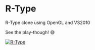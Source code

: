 # R-Type

R-Type clone using OpenGL and VS2010

See the play-though! :smile:
  
[![R-Type](https://img.youtube.com/vi/YOUTUBE_VIDEO_ID_HERE/0.jpg)](https://www.youtube.com/watch?v=8NiInkep9wE)
